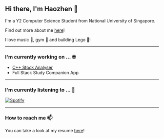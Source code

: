 ## Hi there, I'm Haozhen 👋

I'm a Y2 Computer Science Student from National University of Singapore. 

Find out more about me [here](https://portfolio-website-seven-tau-49.vercel.app/)!

I love music 🎵, gym 💪 and building Lego 🧱!


---

### I'm currently working on ... 🤓

* [C++ Stock Analyser]()
* Full Stack Study Companion App 

---

### I'm currently listening to ... 🎤 

[![Spotify](https://githubplaying-henna.vercel.app/api/spotify)](https://open.spotify.com/user/11173841254)

---

### How to reach me 📫

You can take a look at my resume [here]()!


